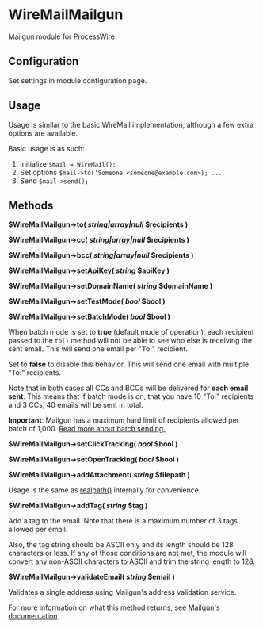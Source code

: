 # WireMailMailgun

Mailgun module for ProcessWire

## Configuration

Set settings in module configuration page.

## Usage

Usage is similar to the basic WireMail implementation, although a few extra options are available.

Basic usage is as such:

1. Initialize `$mail = WireMail();`
2. Set options `$mail->to('Someone <someone@example.com>); ...`
3. Send `$mail->send();`

## Methods

**$WireMailMailgun->to( *string|array|null* $recipients )**

**$WireMailMailgun->cc( *string|array|null* $recipients )**

**$WireMailMailgun->bcc( *string|array|null* $recipients )**

**$WireMailMailgun->setApiKey( *string* $apiKey )**

**$WireMailMailgun->setDomainName( *string* $domainName )**

**$WireMailMailgun->setTestMode( *bool* $bool )**

**$WireMailMailgun->setBatchMode( *bool* $bool )**

When batch mode is set to **true** (default mode of operation), each recipient passed to the `to()` method will not be able to see who else is receiving the sent email. This will send one email per "To:" recipient.

Set to **false** to disable this behavior. This will send one email with multiple "To:" recipients.

Note that in both cases all CCs and BCCs will be delivered for **each email sent**. This means that if batch mode is on, that you have 10 "To:" recipients and 3 CCs, 40 emails will be sent in total.

**Important**: Mailgun has a maximum hard limit of recipients allowed per batch of 1,000. [Read more about batch sending.](https://documentation.mailgun.com/user_manual.html#batch-sending)

**$WireMailMailgun->setClickTracking( *bool* $bool )**

**$WireMailMailgun->setOpenTracking( *bool* $bool )**

**$WireMailMailgun->addAttachment( *string* $filepath )**

Usage is the same as [realpath()](http://php.net/manual/fr/function.realpath.php) internally for convenience.

**$WireMailMailgun->addTag( *string* $tag )**

Add a tag to the email. Note that there is a maximum number of 3 tags allowed per email. 

Also, the tag string should be ASCII only and its length should be 128 characters or less. If any of those conditions are not met, the module will convert any non-ASCII characters to ASCII and trim the string length to 128.

**$WireMailMailgun->validateEmail( *string* $email )**

Validates a single address using Mailgun's address validation service.

For more information on what this method returns, see [Mailgun's documentation](https://documentation.mailgun.com/api-email-validation.html#email-validation).